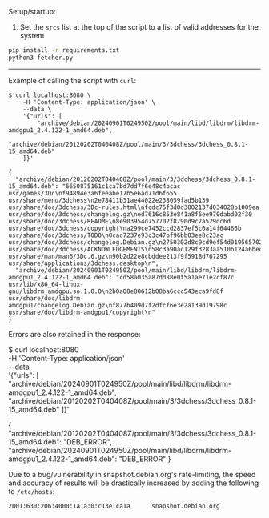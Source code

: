 Setup/startup:

1. Set the `srcs` list at the top of the script to a list of valid addresses for the system

```bash
pip install -r requirements.txt
python3 fetcher.py
```

---

Example of calling the script with `curl`:

```
$ curl localhost:8080 \
	-H 'Content-Type: application/json' \
	--data \
	'{"urls": [
		"archive/debian/20240901T024950Z/pool/main/libd/libdrm/libdrm-amdgpu1_2.4.122-1_amd64.deb",
		"archive/debian/20120202T040408Z/pool/main/3/3dchess/3dchess_0.8.1-15_amd64.deb"
	]}'

{
  "archive/debian/20120202T040408Z/pool/main/3/3dchess/3dchess_0.8.1-15_amd64.deb": "6650875161c1ca7bd7dd7f6e48c4bcac  usr/games/3Dc\nf94894e3a6feeabe17b5e6ad71d6f655  usr/share/menu/3dchess\n2e78411b31ae44022e238059fad5b139  usr/share/doc/3dchess/3Dc-rules.html\nfcdc75f3d0d3802137d034028b1009ea  usr/share/doc/3dchess/changelog.gz\ned7616c853e841a8f6ee970dabd02f30  usr/share/doc/3dchess/README\n8e903954d757702f8790d9c7a529dc6d  usr/share/doc/3dchess/copyright\na299ce7452ccd2837ef5c0a14f64466b  usr/share/doc/3dchess/TODO\n0cad7237e93c3c47bf96bb03ee8c23ac  usr/share/doc/3dchess/changelog.Debian.gz\n2750302d8c9cd9ef54d01956570289c0  usr/share/doc/3dchess/ACKNOWLEDGEMENTS\n58c3a90ac129f3283aa510b124a6bed4  usr/share/man/man6/3Dc.6.gz\n90b2d22e8cbddee213f9f5918d767295  usr/share/applications/3dchess.desktop\n",
  "archive/debian/20240901T024950Z/pool/main/libd/libdrm/libdrm-amdgpu1_2.4.122-1_amd64.deb": "cd58a035a87dd88e0f5a1ae71e2cf87c  usr/lib/x86_64-linux-gnu/libdrm_amdgpu.so.1.0.0\n2b0a00e80612b08ba6ccc543eca9fd8f  usr/share/doc/libdrm-amdgpu1/changelog.Debian.gz\nf877b409d7f2dfcf6e3e2a139d19798c  usr/share/doc/libdrm-amdgpu1/copyright\n"
}
```

Errors are also retained in the response:

$ curl localhost:8080 \
	-H 'Content-Type: application/json' \
	--data \
	'{"urls": [
                "archive/debian/20240901T024950Z/pool/main/libd/libdrm/libdrm-amdgpu1_2.4.122-1_amd64.deb",
                "archive/debian/20120202T040408Z/pool/main/3/3dchess/3dchess_0.8.1-15_amd64.deb"
        ]}'

{
		"archive/debian/20120202T040408Z/pool/main/3/3dchess/3dchess_0.8.1-15_amd64.deb": "DEB_ERROR",
		"archive/debian/20240901T024950Z/pool/main/libd/libdrm/libdrm-amdgpu1_2.4.122-1_amd64.deb": "DEB_ERROR"
}


Due to a bug/vulnerability in snapshot.debian.org's rate-limiting, the speed and accuracy of results will be drastically increased by adding the following to `/etc/hosts`:

```
2001:630:206:4000:1a1a:0:c13e:ca1a      snapshot.debian.org
```
